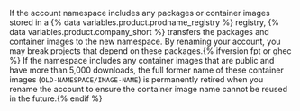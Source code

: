 If the account namespace includes any packages or container images stored in a {% data variables.product.prodname_registry %} registry, {% data variables.product.company_short %} transfers the packages and container images to the new namespace. By renaming your account, you may break projects that depend on these packages.{% ifversion fpt or ghec %} If the namespace includes any container images that are public and have more than 5,000 downloads, the full former name of these container images (`OLD-NAMESPACE/IMAGE-NAME`) is permanently retired when you rename the account to ensure the container image name cannot be reused in the future.{% endif %}